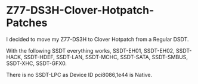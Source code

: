 # Z77-DS3H-Clover-Hotpatch-Patches

I decided to move my Z77-DS3H to Clover Hotpatch from a Regular DSDT.

With the following SSDT everything works,
SSDT-EH01, SSDT-EH02, SSDT-HACK, SSDT-HDEF, SSDT-LAN, SSDT-MCHC, SSDT-SATA, SSDT-SMBUS, SSDT-XHC, SSDT-GFX0.

There is no SSDT-LPC as Device ID pci8086,1e44 is Native. 

